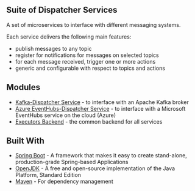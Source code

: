 Suite of Dispatcher Services
----
A set of microservices to interface with different messaging systems.

Each service delivers the following main features:
* publish messages to any topic
* register for notifications for messages on selected topics
* for each message received, trigger one or more actions
* generic and configurable with respect to topics and actions


## Modules

* [Kafka-Dispatcher Service](kafka-service/README.md) - to interface with an Apache Kafka broker
* [Azure EventHubs-Dispatcher Service](eventhubs-service) - to interface with a Microsoft EventHubs service on the cloud (Azure)
* [Executors Backend](executors) - the common backend for all services


## Built With
* [Spring Boot](https://spring.io/projects/spring-boot) - A framework that makes it easy to create stand-alone, production-grade Spring-based Applications
* [OpenJDK](https://openjdk.java.net/) - A free and open-source implementation of the Java Platform, Standard Edition
* [Maven](https://maven.apache.org/) - For dependency management